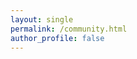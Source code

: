 ```yaml
---
layout: single
permalink: /community.html
author_profile: false
---
```

<!-- 
<iframe id="forum_embed"
  src="javascript:void(0)"
  scrolling="no"
  frameborder="0"
  width="900"
  height="700">
</iframe>

<script type="text/javascript">
  document.getElementById('forum_embed').src =
     'https://groups.google.com/forum/embed/?place=forum/prynth'
     + '&showsearch=true&showpopout=true&showtabs=false'
     + '&parenturl=' + encodeURIComponent(window.location.href);
</script> -->
